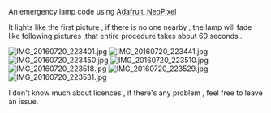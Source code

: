 An emergency lamp code using [Adafruit_NeoPixel](https://github.com/adafruit/Adafruit_NeoPixel)  

It lights like the first picture , if there is no one nearby , the lamp will fade like following pictures ,that entire procedure takes about 60 seconds .  

![IMG_20160720_223401.jpg](https://ooo.0o0.ooo/2016/07/20/578f8e105659f.jpg)
![IMG_20160720_223441.jpg](https://ooo.0o0.ooo/2016/07/20/578f8e0f1417e.jpg)
![IMG_20160720_223450.jpg](https://ooo.0o0.ooo/2016/07/20/578f8e119a8cb.jpg)
![IMG_20160720_223510.jpg](https://ooo.0o0.ooo/2016/07/20/578f8e11b5c7e.jpg)
![IMG_20160720_223518.jpg](https://ooo.0o0.ooo/2016/07/20/578f8e15db0d7.jpg)
![IMG_20160720_223529.jpg](https://ooo.0o0.ooo/2016/07/20/578f8e08b44f7.jpg)
![IMG_20160720_223531.jpg](https://ooo.0o0.ooo/2016/07/20/578f8e1814bba.jpg)  

I don't know much about licences , if there's any problem , feel free to leave an issue.

